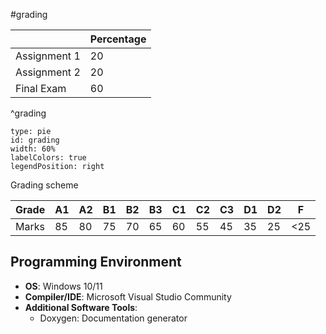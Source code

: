 #grading 


|              | Percentage |
| ------------ | ---------- |
| Assignment 1 | 20         |
| Assignment 2 | 20         |
| Final Exam   | 60         |
^grading

```chart
type: pie
id: grading
width: 60%
labelColors: true
legendPosition: right
```
Grading scheme

| Grade | A1  | A2  | B1  | B2  | B3  | C1  | C2  | C3  | D1  | D2  | F   |
| ----- | --- | --- | --- | --- | --- | --- | --- | --- | --- | --- | --- |
| Marks | 85  | 80  | 75  | 70  | 65  | 60  | 55  | 45  | 35  | 25  | <25 |

## Programming Environment

-  **OS**: Windows 10/11
- **Compiler/IDE**: Microsoft Visual Studio Community
- **Additional Software Tools**:
	- Doxygen: Documentation generator




